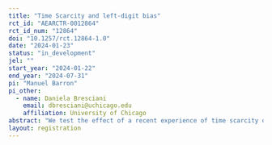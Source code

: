```yaml
---
title: "Time Scarcity and left-digit bias"
rct_id: "AEARCTR-0012864"
rct_id_num: "12864"
doi: "10.1257/rct.12864-1.0"
date: "2024-01-23"
status: "in_development"
jel: ""
start_year: "2024-01-22"
end_year: "2024-07-31"
pi: "Manuel Barron"
pi_other:
  - name: Daniela Bresciani
    email: dbresciani@uchicago.edu
    affiliation: University of Chicago
abstract: "We test the effect of a recent experience of time scarcity on financial decisions, examining the role of left-digit bias. Our main hypothesis is that people who recently experienced time scarcity are exhausted. This makes them more prone to rely on mental shortcuts, and thus exhibit a higher degree of left-digit bias. We test this hypothesis in a laboratory study with economics and finance college students in Peru."
layout: registration
---
```


